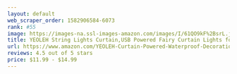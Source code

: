 ```yaml
---
layout: default 
﻿web_scraper_order: 1582906584-6073
rank: #55
image: https://images-na.ssl-images-amazon.com/images/I/61QO9kF%2BsrL.jpg
title: YEOLEH String Lights Curtain,USB Powered Fairy Curtain Lights for Party Bedroom Wall,IP64…
url: https://www.amazon.com/YEOLEH-Curtain-Powered-Waterproof-Decorations/dp/B07TX9ZSX8/ref=zg_mw_lawn-garden_55?_encoding=UTF8&psc=1&refRID=N2N6WQVV95K578DRNN9Q
reviews: 4.5 out of 5 stars
price: $11.99 - $14.99
---
```


